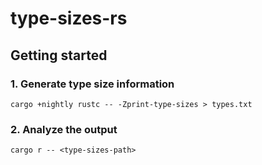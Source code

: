 # type-sizes-rs

## Getting started

### 1. Generate type size information

```
cargo +nightly rustc -- -Zprint-type-sizes > types.txt
```

### 2. Analyze the output

```
cargo r -- <type-sizes-path>
```
